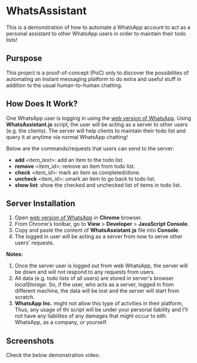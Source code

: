 # WhatsAssistant
This is a demonstration of how to automate a WhatsApp account to act as a personal assistant to other WhatsApp users in order to maintain their todo lists!

## Purspose
This project is a proof-of-concept (PoC) only to discover the possibilites of automating an instant messaging platform to do extra and useful stuff in addition to the usual human-to-human chatting. 

## How Does It Work?
One WhatsApp user is logging in using the [web version of WhatsApp](https://web.whatsapp.com). Using **WhatsAssistant.js** script, the user will be acting as a server to other users (e.g. the clients). The server will help clients to maintain their todo list and query it at anytime via normal WhatsApp chatting!

Below are the commands/requests that users can send to the server:
- **add** *\<item_text\>*: add an item to the todo list.
- **remove** *\<item_id\>*: remove an item from todo list.
- **check** *\<item_id\>*: mark an item as completed/done.
- **uncheck** *\<item_id\>*: umark an item to go back to todo list.
- **show list**: show the checked and unchecked list of items in todo list.

## Server Installation
1. Open [web version of WhatsApp](https://web.whatsapp.com) in **Chrome** browser.
2. From Chrome's toolbar, go to **View** > **Developer** > **JavaScript Console**.
3. Copy and paste the content of **WhatsAssistant.js** file into **Console**.
4. The logged in user will be acting as a server from now to serve other users' requests.

**Notes:** 
1. Once the server user is logged out from web WhatsApp, the server will be down and will not respond to any requests from users.
2. All data (e.g. todo lists of all users) are stored in server's browser *localStorage*. So, if the user, who acts as a server, logged in from different machine, the data will be lost and the server will start from scratch.
3. **WhatsApp Inc.** might not allow this type of actvities in their platform, Thus, any usage of thi script will be under your personal liability and I'll not have any liabilites of any damages that might occur to eith WhatsApp, as a company, or yourself.


## Screenshots
Check the below demonstration video.

